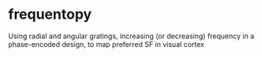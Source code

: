 # frequentopy
Using radial and angular gratings, increasing (or decreasing) frequency in a phase-encoded design, to map preferred SF in visual cortex
